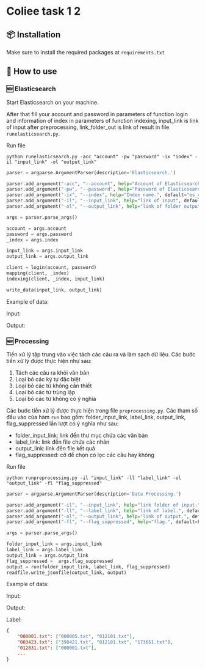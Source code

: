 # Coliee task 1 2


## 📦 Installation

Make sure to install the required packages at `requirements.txt`

## 🚀 How to use

### 🆕 Elasticsearch

Start Elasticsearch on your machine.

After that fill your account and password in parameters of function login and information of index in parameters of function indexing, input_link is link of input after preprocessing, link_folder_out is link of result in file `runelasticsearch.py`.

Run file

`python runelasticsearch.py -acc "account" -pw "password" -ix "index" -il "input_link" -ol "output_link"`

```python
parser = argparse.ArgumentParser(description='Elasticsearch.')

parser.add_argument("-acc", "--account", help="Account of Elasticsearch.", default="elastic", type=str)
parser.add_argument("-pw", "--password", help="Password of Elasticsearch.", default=None, type=str)
parser.add_argument("-ix", "--index", help="Index name.", default="es_coliee", type=str)
parser.add_argument("-il", "--input_link", help="link of input", default="data/input", type=str)
parser.add_argument("-ol", "--output_link", help="link of folder output.", default="data/output", type=str)

args = parser.parse_args()

account = args.account
password = args.password
_index = args.index

input_link = args.input_link
output_link = args.output_link

client = login(account, password)
mapping(client, _index)
indexing(client, _index, input_link)

write_data(input_link, output_link)
```

Example of data:

Input:

Output:

### 🆕 Processing

Tiền xử lý tập trung vào việc tách các câu ra và làm sạch dữ liệu. Các bước tiền xử lý được thực hiện như sau:

1. Tách các câu ra khỏi văn bản
2. Loại bỏ các ký tự đặc biệt
3. Loại bỏ các từ không cần thiết
4. Loại bỏ các từ trùng lặp
5. Loại bỏ các từ không có ý nghĩa

Các bước tiền xử lý được thực hiện trong file `preprocessing.py`. Các tham số đầu vào của hàm `run` bao gồm:
folder_input_link, label_link, output_link, flag_suppressed lần lượt có ý nghĩa như sau:

* folder_input_link: link đến thư mục chứa các văn bản
* label_link: link đến file chứa các nhãn
* output_link: link đến file kết quả
* flag_suppressed: cờ để chọn có lọc các câu hay không

Run file 

`python runpreprocessing.py -il "input_link" -ll "label_link" -ol "output_link" -fl "flag_suppressed"`

```python
parser = argparse.ArgumentParser(description='Data Processing.')

parser.add_argument("-il", "--input_link", help="link folder of input.", default="data/input", type=str)
parser.add_argument("-ll", "--label_link", help="link of label.", default="data/label", type=str)
parser.add_argument("-ol", "--output_link", help="link of output.", default="data/output", type=str)
parser.add_argument("-fl", "--flag_suppressed", help="flag.", default=False, type=bool)

args = parser.parse_args()

folder_input_link = args.input_link
label_link = args.label_link
output_link = args.output_link
flag_suppressed =  args.flag_suppressed
output = run(folder_input_link, label_link, flag_suppressed)
readfile.write_jsonfile(output_link, output)
```

Example of data:

Input:

Output:

Label:
```json
{
   	"000001.txt": ["000005.txt", "012101.txt"],
   	"003423.txt": ["398421.txt", "012101.txt", "173651.txt"],
   	"012831.txt": ["000001.txt"],
   	...
}
```